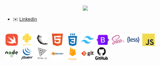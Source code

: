 <div id="header" align="center">
  <div id="badges">
      <img src="https://komarev.com/ghpvc/?username=parduckids&style=flat-square&color=red" alt=""/>
    </div>
  <img src="https://media.giphy.com/media/f6hnhHkks8bk4jwjh3/giphy.gif" width="300">
</div>


- :envelope: [Linkedin](https://www.linkedin.com/in/adam-voros-133757223/)



<br>


<div>
  <img src="https://github.com/devicons/devicon/blob/master/icons/swift/swift-original.svg"  title="Swift" alt="Swift" width="40" height="40"/>&nbsp;
  <img src="https://github.com/devicons/devicon/blob/master/icons/python/python-plain-wordmark.svg"  title="Python" alt="Python" width="40" height="40"/>&nbsp;
  <img src="https://github.com/devicons/devicon/blob/master/icons/flask/flask-original.svg"  title="Flask" alt="Flask" width="40" height="40"/>&nbsp;
  <img src="https://github.com/devicons/devicon/blob/master/icons/html5/html5-original.svg" title="HTML5" alt="HTML" width="40" height="40"/>&nbsp;
  <img src="https://github.com/devicons/devicon/blob/master/icons/css3/css3-plain-wordmark.svg"  title="CSS3" alt="CSS" width="40" height="40"/>&nbsp;
  <img src="https://github.com/devicons/devicon/blob/master/icons/tailwindcss/tailwindcss-plain.svg"  title="tailwindCSS" alt="tailwindCSS" width="40" height="40"/>&nbsp;
  <img src="https://github.com/devicons/devicon/blob/master/icons/bootstrap/bootstrap-original.svg"  title="bootstrap" alt="bootstrap" width="40" height="40"/>&nbsp;
  <img src="https://github.com/devicons/devicon/blob/master/icons/sass/sass-original.svg"  title="sass" alt="sass" width="40" height="40"/>&nbsp;
  <img src="https://github.com/devicons/devicon/blob/master/icons/less/less-plain-wordmark.svg"  title="less" alt="less" width="40" height="40"/>&nbsp;
  <img src="https://github.com/devicons/devicon/blob/master/icons/javascript/javascript-original.svg" title="JavaScript" alt="JavaScript" width="40" height="40"/>&nbsp;
  <img src="https://github.com/devicons/devicon/blob/master/icons/nodejs/nodejs-original-wordmark.svg" title="NodeJS" alt="NodeJS" width="40" height="40"/>&nbsp;
  <img src="https://github.com/devicons/devicon/blob/master/icons/jquery/jquery-original-wordmark.svg" title="Jquery" alt="Jquery" width="40" height="40"/>&nbsp;
  <img src="https://github.com/devicons/devicon/blob/master/icons/threejs/threejs-original-wordmark.svg" title="ThreeJS" alt="ThreeJS" width="40" height="40"/>&nbsp;
  <img src="https://github.com/devicons/devicon/blob/master/icons/blender/blender-original-wordmark.svg" title="Blender" alt="Blender" width="40" height="40"/>&nbsp;
  <img src="https://github.com/devicons/devicon/blob/master/icons/firebase/firebase-plain-wordmark.svg" title="Firebase" alt="Firebase" width="40" height="40"/>&nbsp;
  <img src="https://github.com/devicons/devicon/blob/master/icons/git/git-original-wordmark.svg" title="Git" **alt="Git" width="40" height="40"/>
  <img src="https://github.com/devicons/devicon/blob/master/icons/github/github-original-wordmark.svg" title="GitHub" **alt="GitHub" width="40" height="40"/>
</div>


<!-- <br>
📈 Interesting Numbers:
<br><br>


[![GitHub Streak](http://github-readme-streak-stats.herokuapp.com?user=parduckids&theme=dark&background=000000)](https://git.io/streak-stats) -->










